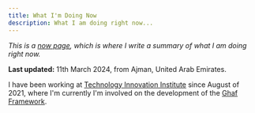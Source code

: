 ```yaml
---
title: What I'm Doing Now
description: What I am doing right now...
---
```


_This is a [now page](https://nownownow.com/about), which is where I write a
summary of what I am doing right now._

**Last updated:** 11th March 2024, from Ajman, United Arab Emirates.

I have been working at [Technology Innovation Institute](https://tii.ae) since
August of 2021, where I'm currently I'm involved on the development of the [Ghaf
Framework](https://tiiuae.github.io/ghaf/).
